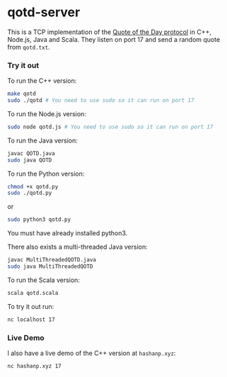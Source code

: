 # qotd-server
This is a TCP implementation of the [Quote of the Day protocol](https://tools.ietf.org/html/rfc865) in C++, Node.js, Java and Scala. They listen on port 17 and send a random quote from `qotd.txt`. 

### Try it out
To run the C++ version:

```bash
make qotd
sudo ./qotd # You need to use sudo so it can run on port 17
```

To run the Node.js version:
```bash
sudo node qotd.js # You need to use sudo so it can run on port 17
```

To run the Java version:
```bash
javac QOTD.java
sudo java QOTD
```

To run the Python version:
```bash
chmod +x qotd.py
sudo ./qotd.py
```
or
```bash
sudo python3 qotd.py
```
You must have already installed python3.

There also exists a multi-threaded Java version:
```bash
javac MultiThreadedQOTD.java
sudo java MultiThreadedQOTD
```

To run the Scala version:
```bash
scala qotd.scala
```

To try it out run:
```bash
nc localhost 17
```

### Live Demo
I also have a live demo of the C++ version at `hashanp.xyz`:
```bash
nc hashanp.xyz 17
```
